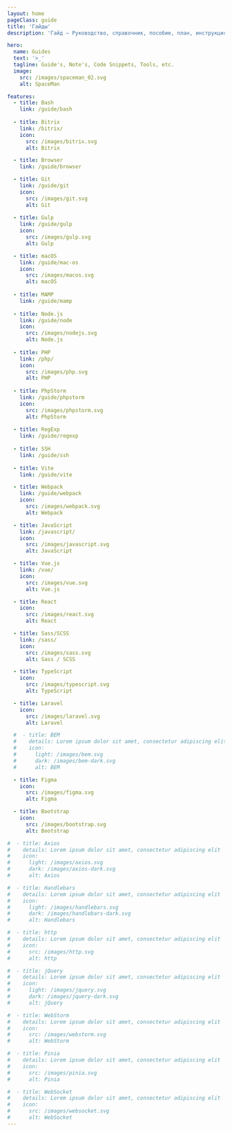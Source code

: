 ```yaml
---
layout: home
pageClass: guide
title: 'Гайды'
description: 'Гайд — Руководство, справочник, пособие, план, инструкция. Цель гайда — помочь разобраться в каком-то вопросе или решить проблему.'

hero:
  name: Guides
  text: '>_'
  tagline: Guide's, Note's, Code Snippets, Tools, etc.
  image:
    src: /images/spaceman_02.svg
    alt: SpaceMan

features:
  - title: Bash
    link: /guide/bash
    
  - title: Bitrix
    link: /bitrix/
    icon:
      src: /images/bitrix.svg
      alt: Bitrix

  - title: Browser
    link: /guide/browser

  - title: Git
    link: /guide/git
    icon:
      src: /images/git.svg
      alt: Git
      
  - title: Gulp
    link: /guide/gulp
    icon:
      src: /images/gulp.svg
      alt: Gulp

  - title: macOS
    link: /guide/mac-os
    icon:
      src: /images/macos.svg
      alt: macOS
      
  - title: MAMP
    link: /guide/mamp
    
  - title: Node.js
    link: /guide/node
    icon:
      src: /images/nodejs.svg
      alt: Node.js
      
  - title: PHP
    link: /php/
    icon:
      src: /images/php.svg
      alt: PHP
      
  - title: PhpStorm
    link: /guide/phpstorm
    icon:
      src: /images/phpstorm.svg
      alt: PhpStorm
      
  - title: RegExp
    link: /guide/regexp
    
  - title: SSH
    link: /guide/ssh
    
  - title: Vite
    link: /guide/vite

  - title: Webpack
    link: /guide/webpack
    icon:
      src: /images/webpack.svg
      alt: Webpack

  - title: JavaScript
    link: /javascript/
    icon:
      src: /images/javascript.svg
      alt: JavaScript

  - title: Vue.js
    link: /vue/
    icon:
      src: /images/vue.svg
      alt: Vue.js

  - title: React
    icon:
      src: /images/react.svg
      alt: React

  - title: Sass/SCSS
    link: /sass/
    icon:
      src: /images/sass.svg
      alt: Sass / SCSS

  - title: TypeScript
    icon:
      src: /images/typescript.svg
      alt: TypeScript

  - title: Laravel
    icon:
      src: /images/laravel.svg
      alt: Laravel

  #  - title: BEM
  #    details: Lorem ipsum dolor sit amet, consectetur adipiscing elit
  #    icon:
  #      light: /images/bem.svg
  #      dark: /images/bem-dark.svg
  #      alt: BEM

  - title: Figma
    icon:
      src: /images/figma.svg
      alt: Figma

  - title: Bootstrap
    icon:
      src: /images/bootstrap.svg
      alt: Bootstrap

#  - title: Axios
#    details: Lorem ipsum dolor sit amet, consectetur adipiscing elit
#    icon:
#      light: /images/axios.svg
#      dark: /images/axios-dark.svg
#      alt: Axios

#  - title: Handlebars
#    details: Lorem ipsum dolor sit amet, consectetur adipiscing elit
#    icon:
#      light: /images/handlebars.svg
#      dark: /images/handlebars-dark.svg
#      alt: Handlebars

#  - title: http
#    details: Lorem ipsum dolor sit amet, consectetur adipiscing elit
#    icon:
#      src: /images/http.svg
#      alt: http

#  - title: jQuery
#    details: Lorem ipsum dolor sit amet, consectetur adipiscing elit
#    icon:
#      light: /images/jquery.svg
#      dark: /images/jquery-dark.svg
#      alt: jQuery

#  - title: WebStorm
#    details: Lorem ipsum dolor sit amet, consectetur adipiscing elit
#    icon:
#      src: /images/webstorm.svg
#      alt: WebStorm

#  - title: Pinia
#    details: Lorem ipsum dolor sit amet, consectetur adipiscing elit
#    icon:
#      src: /images/pinia.svg
#      alt: Pinia

#  - title: WebSocket
#    details: Lorem ipsum dolor sit amet, consectetur adipiscing elit
#    icon:
#      src: /images/websocket.svg
#      alt: WebSocket
---
```

